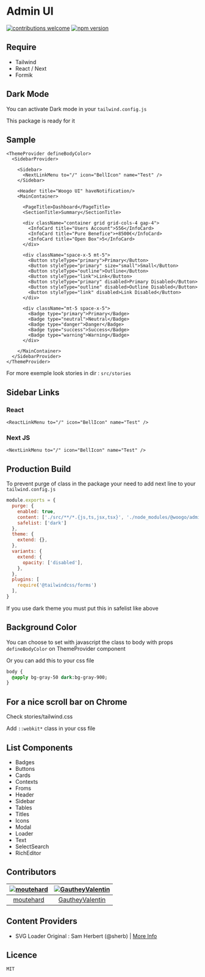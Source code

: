 # Admin UI
[![contributions welcome](https://img.shields.io/badge/contributions-welcome-brightgreen.svg?style=flat)](https://github.com/dwyl/esta/issues)
[![npm version](https://img.shields.io/npm/v/@woogo/admin-ui.svg?style=flat)](https://www.npmjs.com/package/@woogo/admin-ui)

## Require
 - Tailwind
 - React / Next
 - Formik

## Dark Mode

You can activate Dark mode in your ``tailwind.config.js``

This package is ready for it


## Sample

```tsx
<ThemeProvider defineBodyColor>
  <SidebarProvider>

    <Sidebar>
      <NextLinkMenu to="/" icon="BellIcon" name="Test" />
    </Sidebar>

    <Header title="Woogo UI" haveNotification/>
    <MainContainer>

      <PageTitle>Dashboard</PageTitle>
      <SectionTitle>Summary</SectionTitle>

      <div className="container grid grid-cols-4 gap-4">
        <InfoCard title="Users Account">556</InfoCard>
        <InfoCard title="Pure Benefice">+8500€</InfoCard>
        <InfoCard title="Open Box">5</InfoCard>
      </div>

      <div className="space-x-5 mt-5">
        <Button styleType="primary">Primary</Button>
        <Button styleType="primary" size="small">Small</Button>
        <Button styleType="outline">Outline</Button>
        <Button styleType="link">Link</Button>
        <Button styleType="primary" disabled>Primary Disabled</Button>
        <Button styleType="outline" disabled>Outline Disabled</Button>
        <Button styleType="link" disabled>Link Disabled</Button>
      </div>

      <div className="mt-5 space-x-5">
        <Badge type="primary">Primary</Badge>
        <Badge type="neutral">Neutral</Badge>
        <Badge type="danger">Danger</Badge>
        <Badge type="success">Success</Badge>
        <Badge type="warning">Warning</Badge>
      </div>

    </MainContainer>
  </SidebarProvider>
</ThemeProvider>
```

For more exemple look stories in dir : ``src/stories``

## Sidebar Links 

### React

```tsx
<ReactLinkMenu to="/" icon="BellIcon" name="Test" />
```

### Next JS
```tsx
<NextLinkMenu to="/" icon="BellIcon" name="Test" />
```

## Production Build

To prevent purge of class in the package your need to add next line to your ``tailwind.config.js``

```js
module.exports = {
  purge: {
    enabled: true,
    content: ['./src/**/*.{js,ts,jsx,tsx}', './node_modules/@woogo/admin-ui/src/theme/default.ts'],
    safelist: ['dark']
  },
  theme: {
    extend: {},
  },
  variants: {
    extend: {
      opacity: ['disabled'],
    },
  },
  plugins: [
    require('@tailwindcss/forms')
  ],
}
```

If you use dark theme you must put this in safelist like above

## Background Color

You can choose to set with javascript the class to body with props ``defineBodyColor`` on ThemeProvider component

Or you can add this to your css file
```sass
body {
  @apply bg-gray-50 dark:bg-gray-900;
}
```

## For a nice scroll bar on Chrome

Check stories/tailwind.css

Add ``::webkit*`` class in your css file 

## List Components
- Badges
- Buttons
- Cards
- Contexts
- Froms
- Header
- Sidebar
- Tables
- Titles
- Icons
- Modal
- Loader
- Text
- SelectSearch
- RichEditor

## Contributors
[<img alt="moutehard" src="https://avatars.githubusercontent.com/u/862238?v=4&s=117 width=117">](https://github.com/moutehard) |[<img alt="GautheyValentin" src="https://avatars.githubusercontent.com/u/18257114?v=4&s=117 width=117">](https://github.com/GautheyValentin) |
:---:|:---:|
[moutehard](https://github.com/moutehard)|[GautheyValentin](https://github.com/GautheyValentin)|

## Content Providers

- SVG Loader Original : Sam Herbert (@sherb) | [More Info](http://goo.gl/7AJzbL)

## Licence

``MIT``